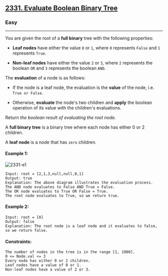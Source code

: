  [2331. Evaluate Boolean Binary Tree](https://leetcode.com/problems/evaluate-boolean-binary-tree/?envType=daily-question&envId=2024-05-16)
---------------------------------------------------------------------------------------------------------------------------------------------

### Easy
---------------------------------------------------------------------------------------------------------------------------------------------

You are given the root of a **full binary** tree with the following properties:

- **Leaf nodes** have either the value `0` or `1`, where `0` represents `False` and `1` represents `True`.

- **Non-leaf nodes** have either the value `2` or `3`, where `2` represents the boolean `OR` and `3` represents the boolean `AND`.

The **evaluation** of a node is as follows:

- If the node is a leaf node, the evaluation is the **value** of the node, i.e. `True or False`.

- Otherwise, **evaluate** the node's two children and **apply** the boolean operation of its value with the children's evaluations.

Return _the boolean result of evaluating the root node._

A **full binary tree** is a binary tree where each node has either 0 or 2 children.

A **leaf node** is a node that has `zero` children.

#### Example 1:
![2331-e1](https://github.com/chandrikabijore/LeetCode-solutions/assets/93921178/49be6d50-0b00-4131-8e9b-3f6f62a16030)
```
Input: root = [2,1,3,null,null,0,1]
Output: true
Explanation: The above diagram illustrates the evaluation process.
The AND node evaluates to False AND True = False.
The OR node evaluates to True OR False = True.
The root node evaluates to True, so we return true.
```
#### Example 2:
```
Input: root = [0]
Output: false
Explanation: The root node is a leaf node and it evaluates to false, so we return false.
```
#### Constraints:
```
The number of nodes in the tree is in the range [1, 1000].
0 <= Node.val <= 3
Every node has either 0 or 2 children.
Leaf nodes have a value of 0 or 1.
Non-leaf nodes have a value of 2 or 3.
```
